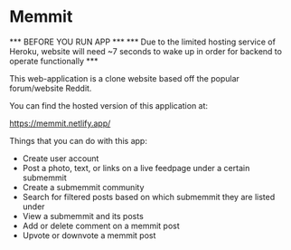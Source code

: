 # Memmit

*** BEFORE YOU RUN APP ***
*** Due to the limited hosting service of Heroku, website will need ~7 seconds to wake up in order for backend to operate functionally ***

This web-application is a clone website based off the popular forum/website Reddit.

You can find the hosted version of this application at:

https://memmit.netlify.app/

Things that you can do with this app:

- Create user account
- Post a photo, text, or links on a live feedpage under a certain submemmit
- Create a submemmit community
- Search for filtered posts based on which submemmit they are listed under
- View a submemmit and its posts
- Add or delete comment on a memmit post
- Upvote or downvote a memmit post


